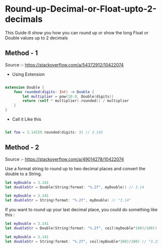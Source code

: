 # Round-up-Decimal-or-Float-upto-2-decimals
This Guide ill show you how you can round up or show the long Float or Double values up to 2 decimals 

## Method - 1

Source :- https://stackoverflow.com/a/54372912/10422074

* Using Extension

```swift

extension Double {
    func rounded(digits: Int) -> Double {
        let multiplier = pow(10.0, Double(digits))
        return (self * multiplier).rounded() / multiplier
    }
}

```
* Call it Like this 

```swift

let foo = 3.14159.rounded(digits: 3) // 3.142

```

## Method - 2 
Source :- https://stackoverflow.com/a/49014278/10422074

Use a format string to round up to two decimal places and convert the double to a String.

```swift
let myDouble = 3.141
let doubleStr = Double(String(format: "%.2f", myDouble)) // 3.14

let myDouble = 3.141
let doubleStr = String(format: "%.2f", myDouble) // "3.14"

```

If you want to round up your last decimal place, you could do something like this :

```swift
let myDouble = 3.141
let doubleStr = Double(String(format: "%.2f", ceil(myDouble*100)/100)) // 3.15

let myDouble = 3.141
let doubleStr = String(format: "%.2f", ceil(myDouble*100)/100) // "3.15"

```
